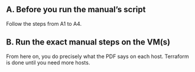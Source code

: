 
## A. Before you run the manual’s script

Follow the steps from A1 to A4.


## B. Run the exact manual steps on the VM(s)

From here on, you do precisely what the PDF says on each host. Terraform is done until you need more hosts.
